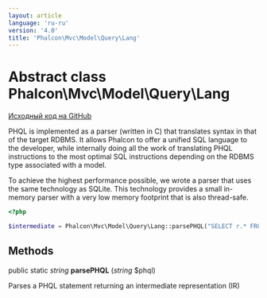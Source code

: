 ```yaml
---
layout: article
language: 'ru-ru'
version: '4.0'
title: 'Phalcon\Mvc\Model\Query\Lang'
---
```


# Abstract class **Phalcon\Mvc\Model\Query\Lang**

<a href="https://github.com/phalcon/cphalcon/tree/v4.0.0/phalcon/mvc/model/query/lang.zep" class="btn btn-default btn-sm">Исходный код на GitHub</a>

PHQL is implemented as a parser (written in C) that translates syntax in that of the target RDBMS. It allows Phalcon to offer a unified SQL language to the developer, while internally doing all the work of translating PHQL instructions to the most optimal SQL instructions depending on the RDBMS type associated with a model.

To achieve the highest performance possible, we wrote a parser that uses the same technology as SQLite. This technology provides a small in-memory parser with a very low memory footprint that is also thread-safe.

```php
<?php

$intermediate = Phalcon\Mvc\Model\Query\Lang::parsePHQL("SELECT r.* FROM Robots r LIMIT 10");

```

## Methods

public static *string* **parsePHQL** (*string* $phql)

Parses a PHQL statement returning an intermediate representation (IR)